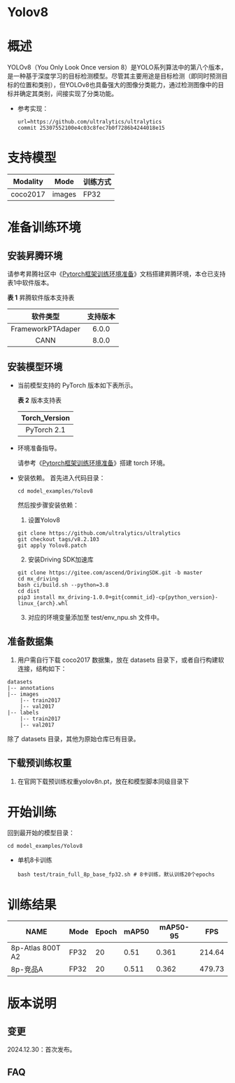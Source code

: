 # Yolov8

# 概述
YOLOv8（You Only Look Once version 8）是YOLO系列算法中的第八个版本，是一种基于深度学习的目标检测模型。尽管其主要用途是目标检测（即同时预测目标的位置和类别），但YOLOv8也具备强大的图像分类能力，通过检测图像中的目标并确定其类别，间接实现了分类功能。


- 参考实现：

  ```
  url=https://github.com/ultralytics/ultralytics
  commit 25307552100e4c03c8fec7b0f7286b4244018e15
  ```

# 支持模型

| Modality  | Mode | 训练方式 |
|-----------|----- |------|
| coco2017  | images | FP32 |

# 准备训练环境

## 安装昇腾环境

  请参考昇腾社区中《[Pytorch框架训练环境准备](https://www.hiascend.com/document/detail/zh/ModelZoo/pytorchframework/ptes)》文档搭建昇腾环境，本仓已支持表1中软件版本。

  **表 1**  昇腾软件版本支持表

|     软件类型      | 支持版本 |
| :---------------: | :------: |
| FrameworkPTAdaper | 6.0.0  |
|       CANN        | 8.0.0 |

## 安装模型环境
- 当前模型支持的 PyTorch 版本如下表所示。

  **表 2**  版本支持表

  | Torch_Version |
  |:-------------:|
  |  PyTorch 2.1  |


- 环境准备指导。

  请参考《[Pytorch框架训练环境准备](https://www.hiascend.com/document/detail/zh/ModelZoo/pytorchframework/ptes)》搭建 torch 环境。
- 安装依赖。
  首先进入代码目录：

  ```
  cd model_examples/Yolov8
  ```

  然后按步骤安装依赖：

  1. 设置Yolov8

  ```
  git clone https://github.com/ultralytics/ultralytics
  git checkout tags/v8.2.103
  git apply Yolov8.patch
  ```

  2. 安装Driving SDK加速库
  ```
  git clone https://gitee.com/ascend/DrivingSDK.git -b master
  cd mx_driving
  bash ci/build.sh --python=3.8
  cd dist
  pip3 install mx_driving-1.0.0+git{commit_id}-cp{python_version}-linux_{arch}.whl
  ```
  
  3. 对应的环境变量添加至 test/env_npu.sh 文件中。

## 准备数据集

1. 用户需自行下载 coco2017 数据集，放在 datasets 目录下，或者自行构建软连接，结构如下：

  ```
  datasets
  |-- annotations
  |-- images
      |-- train2017
      |-- val2017   
  |-- labels
      |-- train2017
      |-- val2017
  ```

  除了 datasets 目录，其他为原始仓库已有目录。

## 下载预训练权重
1. 在官网下载预训练权重yolov8n.pt，放在和模型脚本同级目录下


# 开始训练

回到最开始的模型目录：

```
cd model_examples/Yolov8
```

- 单机8卡训练

  ```shell
  bash test/train_full_8p_base_fp32.sh # 8卡训练，默认训练20个epochs
  ```

# 训练结果

| NAME             | Mode  | Epoch | mAP50|	mAP50-95|	FPS   |
|------------------|-----  |-------|------|-------|-------|
| 8p-Atlas 800T A2 | FP32  | 20    | 0.51 | 0.361 | 214.64|
| 8p-竞品A         | FP32  | 20    | 0.511 | 0.362 | 479.73 |

# 版本说明

## 变更

2024.12.30：首次发布。

## FAQ
